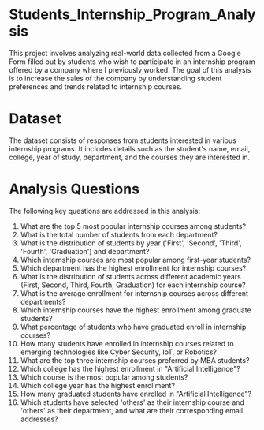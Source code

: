 # Students_Internship_Program_Analysis

This project involves analyzing real-world data collected from a Google Form filled out by students who wish to participate in an internship program offered by a company where I previously worked. The goal of this analysis is to increase the sales of the company by understanding student preferences and trends related to internship courses.

# Dataset
The dataset consists of responses from students interested in various internship programs. It includes details such as the student's name, email, college, year of study, department, and the courses they are interested in.

# Analysis Questions
The following key questions are addressed in this analysis:

1.	What are the top 5 most popular internship courses among students?
2.	What is the total number of students from each department?
3.	What is the distribution of students by year ('First', 'Second', 'Third', 'Fourth', 'Graduation')  and department?
4.	Which internship courses are most popular among first-year students?
5.	Which department has the highest enrollment for internship courses?
6.	What is the distribution of students across different academic years (First, Second, Third, Fourth, Graduation) for each internship course?
7.	What is the average enrollment for internship courses across different departments?
8.	Which internship courses have the highest enrollment among graduate students?
9.	What percentage of students who have graduated enroll in internship courses?
10.	How many students have enrolled in internship courses related to emerging technologies like Cyber Security, IoT, or Robotics?
11.	What are the top three internship courses preferred by MBA students?
12.	Which college has the highest enrollment in "Artificial Intelligence"?
13.	Which course is the most popular among students?
14.	Which college year has the highest enrollment?
15.	How many graduated students have enrolled in "Artificial Intelligence"?
16.	Which students have selected 'others' as their internship course and 'others' as their department, and what are their corresponding email addresses?


